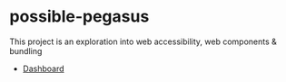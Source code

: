 # possible-pegasus

This project is an exploration into web accessibility, web components & bundling

- [Dashboard](https://dash.deno.com/projects/proud-puma-34/)
